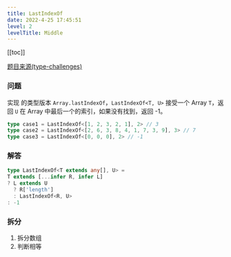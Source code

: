 ```yaml
---
title: LastIndexOf
date: 2022-4-25 17:45:51
level: 2
levelTitle: Middle
---
```


[[toc]]

[题目来源(type-challenges)](https://github.com/type-challenges/type-challenges/blob/main/questions/05317-medium-lastindexof/README.md)

### 问题

实现 的类型版本 `Array.lastIndexOf`，`LastIndexOf<T, U>` 接受一个 Array `T`，返回 `U` 在 Array 中最后一个的索引，如果没有找到，返回 -1。

```typescript
type case1 = LastIndexOf<[1, 2, 3, 2, 1], 2> // 3
type case2 = LastIndexOf<[2, 6, 3, 8, 4, 1, 7, 3, 9], 3> // 7
type case3 = LastIndexOf<[0, 0, 0], 2> // -1
```

### 解答

```typescript
type LastIndexOf<T extends any[], U> = 
T extends [...infer R, infer L]
? L extends U
  ? R['length']
  : LastIndexOf<R, U>
: -1
```

### 拆分
1. 拆分数组
2. 判断相等
